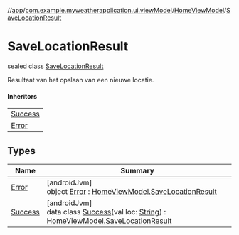 //[app](../../../../index.md)/[com.example.myweatherapplication.ui.viewModel](../../index.md)/[HomeViewModel](../index.md)/[SaveLocationResult](index.md)

# SaveLocationResult

sealed class [SaveLocationResult](index.md)

Resultaat van het opslaan van een nieuwe locatie.

#### Inheritors

| |
|---|
| [Success](-success/index.md) |
| [Error](-error/index.md) |

## Types

| Name | Summary |
|---|---|
| [Error](-error/index.md) | [androidJvm]<br>object [Error](-error/index.md) : [HomeViewModel.SaveLocationResult](index.md) |
| [Success](-success/index.md) | [androidJvm]<br>data class [Success](-success/index.md)(val loc: [String](https://kotlinlang.org/api/latest/jvm/stdlib/kotlin/-string/index.html)) : [HomeViewModel.SaveLocationResult](index.md) |
